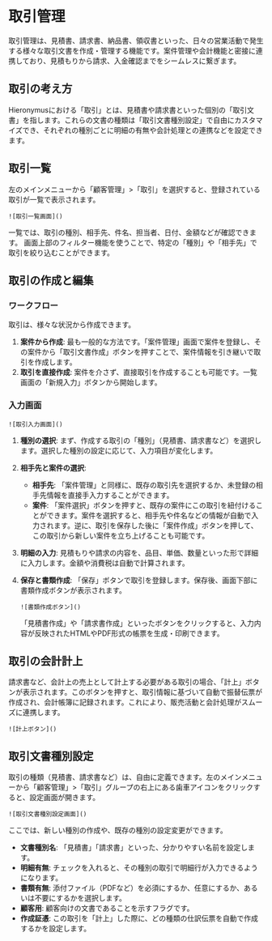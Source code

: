# 取引管理

取引管理は、見積書、請求書、納品書、領収書といった、日々の営業活動で発生する様々な取引文書を作成・管理する機能です。案件管理や会計機能と密接に連携しており、見積もりから請求、入金確認までをシームレスに繋ぎます。

## 取引の考え方

Hieronymusにおける「取引」とは、見積書や請求書といった個別の「取引文書」を指します。これらの文書の種類は「取引文書種別設定」で自由にカスタマイズでき、それぞれの種別ごとに明細の有無や会計処理との連携などを設定できます。

## 取引一覧

左のメインメニューから「顧客管理」>「取引」を選択すると、登録されている取引が一覧で表示されます。

`![取引一覧画面]()`

一覧では、取引の種別、相手先、件名、担当者、日付、金額などが確認できます。
画面上部のフィルター機能を使うことで、特定の「種別」や「相手先」で取引を絞り込むことができます。

## 取引の作成と編集

### ワークフロー

取引は、様々な状況から作成できます。

1.  **案件から作成**: 最も一般的な方法です。「案件管理」画面で案件を登録し、その案件から「取引文書作成」ボタンを押すことで、案件情報を引き継いで取引を作成します。
2.  **取引を直接作成**: 案件を介さず、直接取引を作成することも可能です。一覧画面の「新規入力」ボタンから開始します。

### 入力画面

`![取引入力画面]()`

1.  **種別の選択**: まず、作成する取引の「種別」（見積書、請求書など）を選択します。選択した種別の設定に応じて、入力項目が変化します。

2.  **相手先と案件の選択**: 
    *   **相手先**: 「案件管理」と同様に、既存の取引先を選択するか、未登録の相手先情報を直接手入力することができます。
    *   **案件**: 「案件選択」ボタンを押すと、既存の案件にこの取引を紐付けることができます。案件を選択すると、相手先や件名などの情報が自動で入力されます。逆に、取引を保存した後に「案件作成」ボタンを押して、この取引から新しい案件を立ち上げることも可能です。

3.  **明細の入力**: 見積もりや請求の内容を、品目、単価、数量といった形で詳細に入力します。金額や消費税は自動で計算されます。

4.  **保存と書類作成**: 「保存」ボタンで取引を登録します。保存後、画面下部に書類作成ボタンが表示されます。

    `![書類作成ボタン]()`

    「見積書作成」や「請求書作成」といったボタンをクリックすると、入力内容が反映されたHTMLやPDF形式の帳票を生成・印刷できます。

## 取引の会計計上

請求書など、会計上の売上として計上する必要がある取引の場合、「計上」ボタンが表示されます。このボタンを押すと、取引情報に基づいて自動で振替伝票が作成され、会計帳簿に記録されます。これにより、販売活動と会計処理がスムーズに連携します。

`![計上ボタン]()`

## 取引文書種別設定

取引の種類（見積書、請求書など）は、自由に定義できます。左のメインメニューから「顧客管理」>「取引」グループの右上にある歯車アイコンをクリックすると、設定画面が開きます。

`![取引文書種別設定画面]()`

ここでは、新しい種別の作成や、既存の種別の設定変更ができます。

*   **文書種別名**: 「見積書」「請求書」といった、分かりやすい名前を設定します。
*   **明細有無**: チェックを入れると、その種別の取引で明細行が入力できるようになります。
*   **書類有無**: 添付ファイル（PDFなど）を必須にするか、任意にするか、あるいは不要にするかを選択します。
*   **顧客用**: 顧客向けの文書であることを示すフラグです。
*   **作成証憑**: この取引を「計上」した際に、どの種類の仕訳伝票を自動で作成するかを設定します。
